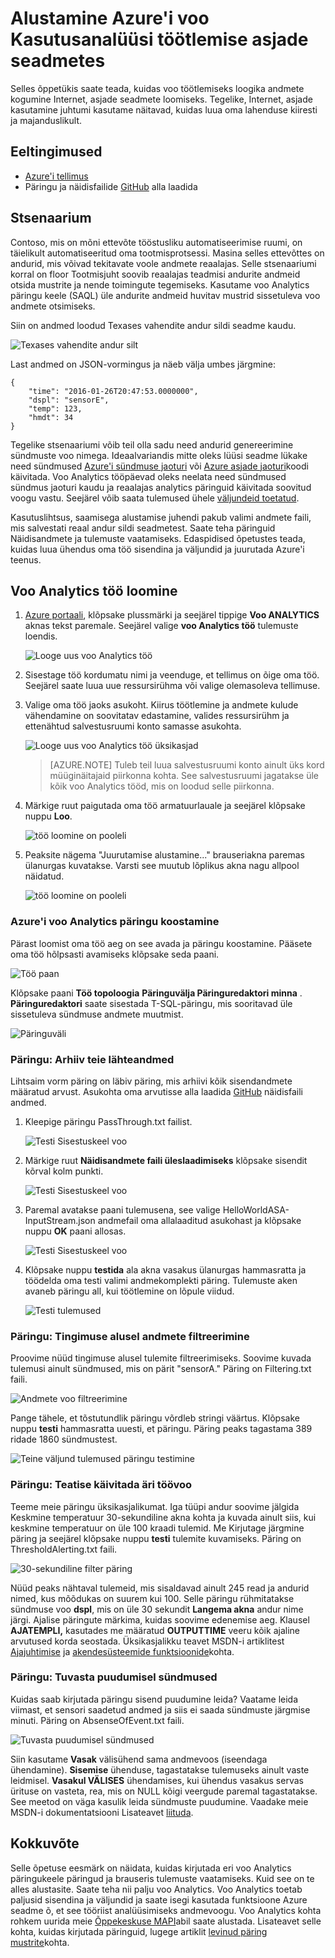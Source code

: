 <properties
    pageTitle="Alustamine Azure'i voo Kasutusanalüüsi töötlemise asjade seadmetest. | Microsoft Azure'i"
    description="Asjade andur sildid ja andmevoogu voo Kasutusanalüüsi ja reaalajas andmetöötlus"
    keywords="asjade lahenduse asjade kasutamise alustamine"
    services="stream-analytics"
    documentationCenter=""
    authors="jeffstokes72"
    manager="jhubbard"
    editor="cgronlun"
/>

<tags
    ms.service="stream-analytics"
    ms.devlang="na"
    ms.topic="hero-article"
    ms.tgt_pltfrm="na"
    ms.workload="data-services"
    ms.date="10/19/2016"
    ms.author="jeffstok"
/>

# <a name="get-started-with-azure-stream-analytics-to-process-data-from-iot-devices"></a>Alustamine Azure'i voo Kasutusanalüüsi töötlemise asjade seadmetes

Selles õppetükis saate teada, kuidas voo töötlemiseks loogika andmete kogumine Internet, asjade seadmete loomiseks. Tegelike, Internet, asjade kasutamine juhtumi kasutame näitavad, kuidas luua oma lahenduse kiiresti ja majanduslikult.

## <a name="prerequisites"></a>Eeltingimused

-   [Azure'i tellimus](https://azure.microsoft.com/pricing/free-trial/)
-   Päringu ja näidisfailide [GitHub](https://aka.ms/azure-stream-analytics-get-started-iot) alla laadida

## <a name="scenario"></a>Stsenaarium

Contoso, mis on mõni ettevõte tööstusliku automatiseerimise ruumi, on täielikult automatiseeritud oma tootmisprotsessi. Masina selles ettevõttes on andurid, mis võivad tekitavate voole andmete reaalajas. Selle stsenaariumi korral on floor Tootmisjuht soovib reaalajas teadmisi andurite andmeid otsida mustrite ja nende toimingute tegemiseks. Kasutame voo Analytics päringu keele (SAQL) üle andurite andmeid huvitav mustrid sissetuleva voo andmete otsimiseks.

Siin on andmed loodud Texases vahendite andur sildi seadme kaudu.

![Texases vahendite andur silt](./media/stream-analytics-get-started-with-iot-devices/stream-analytics-get-started-with-iot-devices-01.jpg)

Last andmed on JSON-vormingus ja näeb välja umbes järgmine:


    {
        "time": "2016-01-26T20:47:53.0000000",  
        "dspl": "sensorE",  
        "temp": 123,  
        "hmdt": 34  
    }  

Tegelike stsenaariumi võib teil olla sadu need andurid genereerimine sündmuste voo nimega. Ideaalvariandis mitte oleks lüüsi seadme lükake need sündmused [Azure'i sündmuse jaoturi](https://azure.microsoft.com/services/event-hubs/) või [Azure asjade jaoturi](https://azure.microsoft.com/services/iot-hub/)koodi käivitada. Voo Analytics tööpäevad oleks neelata need sündmused sündmus jaoturi kaudu ja reaalajas analytics päringuid käivitada soovitud voogu vastu. Seejärel võib saata tulemused ühele [väljundeid toetatud](stream-analytics-define-outputs.md).

Kasutuslihtsus, saamisega alustamise juhendi pakub valimi andmete faili, mis salvestati reaal andur sildi seadmetest. Saate teha päringuid Näidisandmete ja tulemuste vaatamiseks. Edaspidised õpetustes teada, kuidas luua ühendus oma töö sisendina ja väljundid ja juurutada Azure'i teenus.

## <a name="create-a-stream-analytics-job"></a>Voo Analytics töö loomine

1. [Azure portaali](http://portal.azure.com), klõpsake plussmärki ja seejärel tippige **Voo ANALYTICS** aknas tekst paremale. Seejärel valige **voo Analytics töö** tulemuste loendis.

    ![Looge uus voo Analytics töö](./media/stream-analytics-get-started-with-iot-devices/stream-analytics-get-started-with-iot-devices-02.png)

2. Sisestage töö kordumatu nimi ja veenduge, et tellimus on õige oma töö. Seejärel saate luua uue ressursirühma või valige olemasoleva tellimuse.

3. Valige oma töö jaoks asukoht. Kiirus töötlemine ja andmete kulude vähendamine on soovitatav edastamine, valides ressursirühm ja ettenähtud salvestusruumi konto samasse asukohta.

    ![Looge uus voo Analytics töö üksikasjad](./media/stream-analytics-get-started-with-iot-devices/stream-analytics-get-started-with-iot-devices-03.png)

    > [AZURE.NOTE] Tuleb teil luua salvestusruumi konto ainult üks kord müüginäitajaid piirkonna kohta. See salvestusruumi jagatakse üle kõik voo Analytics tööd, mis on loodud selle piirkonna.

4. Märkige ruut paigutada oma töö armatuurlauale ja seejärel klõpsake nuppu **Loo**.

    ![töö loomine on pooleli](./media/stream-analytics-get-started-with-iot-devices/stream-analytics-get-started-with-iot-devices-03a.png)

5. Peaksite nägema "Juurutamise alustamine..." brauseriakna paremas ülanurgas kuvatakse. Varsti see muutub lõplikus akna nagu allpool näidatud.

    ![töö loomine on pooleli](./media/stream-analytics-get-started-with-iot-devices/stream-analytics-get-started-with-iot-devices-03b.png)

### <a name="create-an-azure-stream-analytics-query"></a>Azure'i voo Analytics päringu koostamine

Pärast loomist oma töö aeg on see avada ja päringu koostamine. Pääsete oma töö hõlpsasti avamiseks klõpsake seda paani.

![Töö paan](./media/stream-analytics-get-started-with-iot-devices/stream-analytics-get-started-with-iot-devices-04.png)

Klõpsake paani **Töö topoloogia** **Päringuvälja Päringuredaktori minna** . **Päringuredaktori** saate sisestada T-SQL-päringu, mis sooritavad üle sissetuleva sündmuse andmete muutmist.

![Päringuväli](./media/stream-analytics-get-started-with-iot-devices/stream-analytics-get-started-with-iot-devices-05.png)

### <a name="query-archive-your-raw-data"></a>Päringu: Arhiiv teie lähteandmed

Lihtsaim vorm päring on läbiv päring, mis arhiivi kõik sisendandmete määratud arvust. Asukohta oma arvutisse alla laadida [GitHub](https://aka.ms/azure-stream-analytics-get-started-iot) näidisfaili andmed. 

1. Kleepige päringu PassThrough.txt failist. 

    ![Testi Sisestuskeel voo](./media/stream-analytics-get-started-with-iot-devices/stream-analytics-get-started-with-iot-devices-06.png)

2. Märkige ruut **Näidisandmete faili üleslaadimiseks** klõpsake sisendit kõrval kolm punkti.

    ![Testi Sisestuskeel voo](./media/stream-analytics-get-started-with-iot-devices/stream-analytics-get-started-with-iot-devices-06a.png)

3. Paremal avatakse paani tulemusena, see valige HelloWorldASA-InputStream.json andmefail oma allalaaditud asukohast ja klõpsake nuppu **OK** paani allosas.

    ![Testi Sisestuskeel voo](./media/stream-analytics-get-started-with-iot-devices/stream-analytics-get-started-with-iot-devices-06b.png)

4. Klõpsake nuppu **testida** ala akna vasakus ülanurgas hammasratta ja töödelda oma testi valimi andmekomplekti päring. Tulemuste aken avaneb päringu all, kui töötlemine on lõpule viidud.

    ![Testi tulemused](./media/stream-analytics-get-started-with-iot-devices/stream-analytics-get-started-with-iot-devices-07.png)

### <a name="query-filter-the-data-based-on-a-condition"></a>Päringu: Tingimuse alusel andmete filtreerimine

Proovime nüüd tingimuse alusel tulemite filtreerimiseks. Soovime kuvada tulemusi ainult sündmused, mis on pärit "sensorA." Päring on Filtering.txt faili.

![Andmete voo filtreerimine](./media/stream-analytics-get-started-with-iot-devices/stream-analytics-get-started-with-iot-devices-08.png)

Pange tähele, et tõstutundlik päringu võrdleb stringi väärtus. Klõpsake nuppu **testi** hammasratta uuesti, et päringu. Päring peaks tagastama 389 ridade 1860 sündmustest.

![Teine väljund tulemused päringu testimine](./media/stream-analytics-get-started-with-iot-devices/stream-analytics-get-started-with-iot-devices-09.png)

### <a name="query-alert-to-trigger-a-business-workflow"></a>Päringu: Teatise käivitada äri töövoo

Teeme meie päringu üksikasjalikumat. Iga tüüpi andur soovime jälgida Keskmine temperatuur 30-sekundiline akna kohta ja kuvada ainult siis, kui keskmine temperatuur on üle 100 kraadi tulemid. Me Kirjutage järgmine päring ja seejärel klõpsake nuppu **testi** tulemite kuvamiseks. Päring on ThresholdAlerting.txt faili.

![30-sekundiline filter päring](./media/stream-analytics-get-started-with-iot-devices/stream-analytics-get-started-with-iot-devices-10.png)

Nüüd peaks nähtaval tulemeid, mis sisaldavad ainult 245 read ja andurid nimed, kus mõõdukas on suurem kui 100. Selle päringu rühmitatakse sündmuse voo **dspl**, mis on üle 30 sekundit **Langema akna** andur nime järgi. Ajalise päringute märkima, kuidas soovime edenemise aeg. Klausel **AJATEMPLI,** kasutades me määratud **OUTPUTTIME** veeru kõik ajaline arvutused korda seostada. Üksikasjalikku teavet MSDN-i artiklitest [Ajajuhtimise](https://msdn.microsoft.com/library/azure/mt582045.aspx) ja [akendesüsteemide funktsioonide](https://msdn.microsoft.com/library/azure/dn835019.aspx)kohta.

### <a name="query-detect-absence-of-events"></a>Päringu: Tuvasta puudumisel sündmused

Kuidas saab kirjutada päringu sisend puudumine leida? Vaatame leida viimast, et sensori saadetud andmed ja siis ei saada sündmuste järgmise minuti. Päring on AbsenseOfEvent.txt faili.

![Tuvasta puudumisel sündmused](./media/stream-analytics-get-started-with-iot-devices/stream-analytics-get-started-with-iot-devices-11.png)

Siin kasutame **Vasak** välisühend sama andmevoos (iseendaga ühendamine). **Sisemise** ühenduse, tagastatakse tulemuseks ainult vaste leidmisel.  **Vasakul VÄLISES** ühendamises, kui ühendus vasakus servas ürituse on vasteta, rea, mis on NULL kõigi veergude paremal tagastatakse. See meetod on väga kasulik leida sündmuste puudumine. Vaadake meie MSDN-i dokumentatsiooni Lisateavet [liituda](https://msdn.microsoft.com/library/azure/dn835026.aspx).

## <a name="conclusion"></a>Kokkuvõte

Selle õpetuse eesmärk on näidata, kuidas kirjutada eri voo Analytics päringukeele päringud ja brauseris tulemuste vaatamiseks. Kuid see on te alles alustasite. Saate teha nii palju voo Analytics. Voo Analytics toetab paljusid sisendina ja väljundid ja saate isegi kasutada funktsioone Azure seadme õ, et see tööriist analüüsimiseks andmevoogu. Voo Analytics kohta rohkem uurida meie [Õppekeskuse MAPI](https://azure.microsoft.com/documentation/learning-paths/stream-analytics/)abil saate alustada. Lisateavet selle kohta, kuidas kirjutada päringuid, lugege artiklit [levinud päring mustrite](./stream-analytics-stream-analytics-query-patterns.md)kohta.
